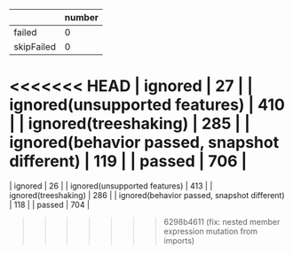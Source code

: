 |  | number |
|----| ---- |
| failed | 0 |
| skipFailed | 0 |
<<<<<<< HEAD
| ignored | 27 |
| ignored(unsupported features) | 410 |
| ignored(treeshaking) | 285 |
| ignored(behavior passed, snapshot different) | 119 |
| passed | 706 |
=======
| ignored | 26 |
| ignored(unsupported features) | 413 |
| ignored(treeshaking) | 286 |
| ignored(behavior passed, snapshot different) | 118 |
| passed | 704 |
>>>>>>> 6298b4611 (fix: nested member expression mutation from imports)
